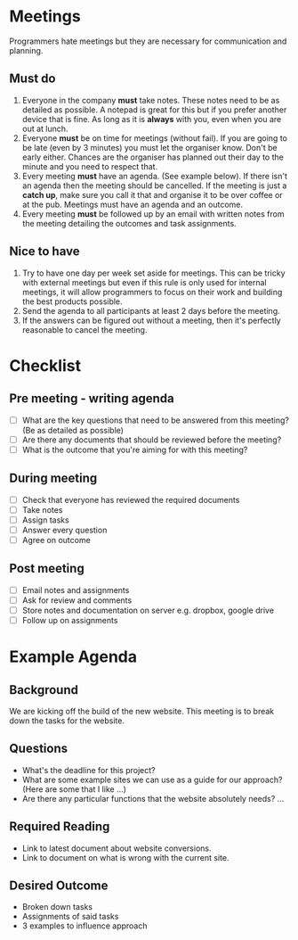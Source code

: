 # Meetings

Programmers hate meetings but they are necessary for communication and planning.

## Must do

1. Everyone in the company **must** take notes. These notes need to be as detailed as possible. A notepad is great for this but if you prefer another device that is fine. As long as it is **always** with you, even when you are out at lunch.
2. Everyone **must** be on time for meetings (without fail). If you are going to be late (even by 3 minutes) you must let the organiser know. Don't be early either. Chances are the organiser has planned out their day to the minute and you need to respect that.
3. Every meeting **must** have an agenda. (See example below). If there isn't an agenda then the meeting should be cancelled. If the meeting is just a **catch up**, make sure you call it that and organise it to be over coffee or at the pub. Meetings must have an agenda and an outcome.
4. Every meeting **must** be followed up by an email with written notes from the meeting detailing the outcomes and task assignments.

## Nice to have

1. Try to have one day per week set aside for meetings. This can be tricky with external meetings but even if this rule is only used for internal meetings, it will allow programmers to focus on their work and building the best products possible.
2. Send the agenda to all participants at least 2 days before the meeting.
3. If the answers can be figured out without a meeting, then it's perfectly reasonable to cancel the meeting.

# Checklist

## Pre meeting - writing agenda

- [ ] What are the key questions that need to be answered from this meeting? (Be as detailed as possible)
- [ ] Are there any documents that should be reviewed before the meeting?
- [ ] What is the outcome that you're aiming for with this meeting?

## During meeting

- [ ] Check that everyone has reviewed the required documents
- [ ] Take notes
- [ ] Assign tasks
- [ ] Answer every question
- [ ] Agree on outcome

## Post meeting

- [ ] Email notes and assignments
- [ ] Ask for review and comments
- [ ] Store notes and documentation on server e.g. dropbox, google drive
- [ ] Follow up on assignments

# Example Agenda

## Background

We are kicking off the build of the new website. This meeting is to break down the tasks for the website.

## Questions

- What's the deadline for this project?
- What are some example sites we can use as a guide for our approach? (Here are some that I like ...)
- Are there any particular functions that the website absolutely needs?
...

## Required Reading

- Link to latest document about website conversions.
- Link to document on what is wrong with the current site.

## Desired Outcome

- Broken down tasks
- Assignments of said tasks
- 3 examples to influence approach
